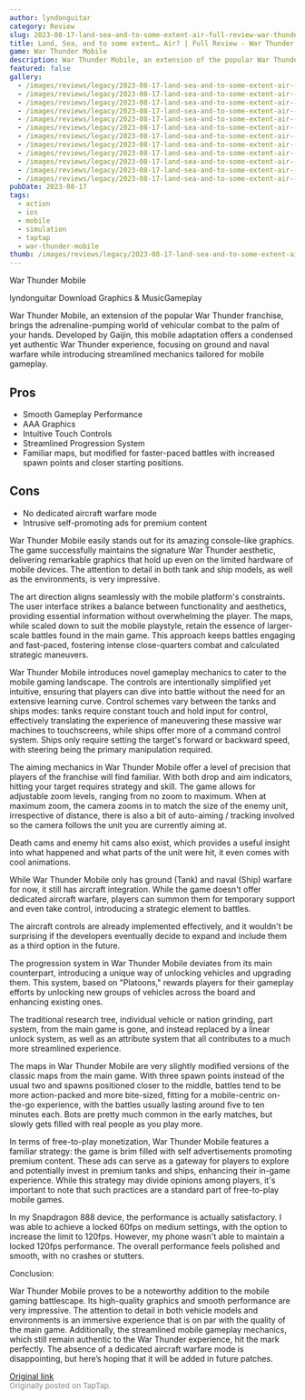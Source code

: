 ```yaml
---
author: lyndonguitar
category: Review
slug: 2023-08-17-land-sea-and-to-some-extent-air-full-review-war-thunder-mobile
title: Land, Sea, and to some extent… Air? | Full Review - War Thunder Mobile
game: War Thunder Mobile
description: War Thunder Mobile, an extension of the popular War Thunder franchise, brings the adrenaline-pumping world of vehicular combat to the palm of your hands. Developed by Gaijin, this mobile adaptation offers a condensed yet authentic War Thunder experience, focusing on ground and naval warfare while introducing streamlined mechanics tailored for mobile gameplay.
featured: false
gallery:
  - /images/reviews/legacy/2023-08-17-land-sea-and-to-some-extent-air--full-review---war-thunder-mobile-0.avif
  - /images/reviews/legacy/2023-08-17-land-sea-and-to-some-extent-air--full-review---war-thunder-mobile-1.avif
  - /images/reviews/legacy/2023-08-17-land-sea-and-to-some-extent-air--full-review---war-thunder-mobile-2.avif
  - /images/reviews/legacy/2023-08-17-land-sea-and-to-some-extent-air--full-review---war-thunder-mobile-3.avif
  - /images/reviews/legacy/2023-08-17-land-sea-and-to-some-extent-air--full-review---war-thunder-mobile-4.avif
  - /images/reviews/legacy/2023-08-17-land-sea-and-to-some-extent-air--full-review---war-thunder-mobile-5.avif
  - /images/reviews/legacy/2023-08-17-land-sea-and-to-some-extent-air--full-review---war-thunder-mobile-6.avif
  - /images/reviews/legacy/2023-08-17-land-sea-and-to-some-extent-air--full-review---war-thunder-mobile-7.avif
  - /images/reviews/legacy/2023-08-17-land-sea-and-to-some-extent-air--full-review---war-thunder-mobile-8.avif
  - /images/reviews/legacy/2023-08-17-land-sea-and-to-some-extent-air--full-review---war-thunder-mobile-9.avif
  - /images/reviews/legacy/2023-08-17-land-sea-and-to-some-extent-air--full-review---war-thunder-mobile-10.avif
  - /images/reviews/legacy/2023-08-17-land-sea-and-to-some-extent-air--full-review---war-thunder-mobile-11.avif
pubDate: 2023-08-17
tags:
  - action
  - ios
  - mobile
  - simulation
  - taptap
  - war-thunder-mobile
thumb: /images/reviews/legacy/2023-08-17-land-sea-and-to-some-extent-air--full-review---war-thunder-mobile-0.avif
---
```


War Thunder Mobile

lyndonguitar
Download
Graphics & MusicGameplay

War Thunder Mobile, an extension of the popular War Thunder franchise, brings the adrenaline-pumping world of vehicular combat to the palm of your hands. Developed by Gaijin, this mobile adaptation offers a condensed yet authentic War Thunder experience, focusing on ground and naval warfare while introducing streamlined mechanics tailored for mobile gameplay.




## Pros
- Smooth Gameplay Performance
- AAA Graphics
- Intuitive Touch Controls
- Streamlined Progression System
- Familiar maps, but modified for faster-paced battles with increased spawn points and closer starting positions.




## Cons
- No dedicated aircraft warfare mode
- Intrusive self-promoting ads for premium content


War Thunder Mobile easily stands out for its amazing console-like graphics. The game successfully maintains the signature War Thunder aesthetic, delivering remarkable graphics that hold up even on the limited hardware of mobile devices. The attention to detail in both tank and ship models, as well as the environments, is very impressive.

The art direction aligns seamlessly with the mobile platform's constraints. The user interface strikes a balance between functionality and aesthetics, providing essential information without overwhelming the player. The maps, while scaled down to suit the mobile playstyle, retain the essence of larger-scale battles found in the main game. This approach keeps battles engaging and fast-paced, fostering intense close-quarters combat and calculated strategic maneuvers.

War Thunder Mobile introduces novel gameplay mechanics to cater to the mobile gaming landscape. The controls are intentionally simplified yet intuitive, ensuring that players can dive into battle without the need for an extensive learning curve. Control schemes vary between the tanks and ships modes: tanks require constant touch and hold input for control, effectively translating the experience of maneuvering these massive war machines to touchscreens, while ships offer more of a command control system. Ships only require setting the target's forward or backward speed, with steering being the primary manipulation required.

The aiming mechanics in War Thunder Mobile offer a level of precision that players of the franchise will find familiar. With both drop and aim indicators, hitting your target requires strategy and skill. The game allows for adjustable zoom levels, ranging from no zoom to maximum. When at maximum zoom, the camera zooms in to match the size of the enemy unit, irrespective of distance, there is also a bit of auto-aiming / tracking involved so the camera follows the unit you are currently aiming at.

Death cams and enemy hit cams also exist, which provides a useful insight into what happened and what parts of the unit were hit, it even comes with cool animations.

While War Thunder Mobile only has ground (Tank) and naval (Ship) warfare for now, it still has aircraft integration. While the game doesn't offer dedicated aircraft warfare, players can summon them for temporary support and even take control, introducing a strategic element to battles.

The aircraft controls are already implemented effectively, and it wouldn't be surprising if the developers eventually decide to expand and include them as a third option in the future.

The progression system in War Thunder Mobile deviates from its main counterpart, introducing a unique way of unlocking vehicles and upgrading them. This system, based on "Platoons," rewards players for their gameplay efforts by unlocking new groups of vehicles across the board and enhancing existing ones.

The traditional research tree, individual vehicle or nation grinding, part system, from the main game is gone, and instead replaced by a linear unlock system, as well as an attribute system that all contributes to a much more streamlined experience.

The maps in War Thunder Mobile are very slightly modified versions of the classic maps from the main game. With three spawn points instead of the usual two and spawns positioned closer to the middle, battles tend to be more action-packed and more bite-sized, fitting for a mobile-centric on-the-go experience, with the battles usually lasting around five to ten minutes each. Bots are pretty much common in the early matches, but slowly gets filled with real people as you play more.

In terms of free-to-play monetization, War Thunder Mobile features a familiar strategy: the game is brim filled with self advertisements promoting premium content. These ads can serve as a gateway for players to explore and potentially invest in premium tanks and ships, enhancing their in-game experience. While this strategy may divide opinions among players, it's important to note that such practices are a standard part of free-to-play mobile games.

In my Snapdragon 888 device, the performance is actually satisfactory. I was able to achieve a locked 60fps on medium settings, with the option to increase the limit to 120fps. However, my phone wasn't able to maintain a locked 120fps performance. The overall performance feels polished and smooth, with no crashes or stutters.

Conclusion:

War Thunder Mobile proves to be a noteworthy addition to the mobile gaming battlescape. Its high-quality graphics and smooth performance are very impressive. The attention to detail in both vehicle models and environments is an immersive experience that is on par with the quality of the main game. Additionally, the streamlined mobile gameplay mechanics, which still remain authentic to the War Thunder experience, hit the mark perfectly. The absence of a dedicated aircraft warfare mode is disappointing, but here’s hoping that it will be added in future patches.

[Original link](https://www.taptap.io/post/6153153)<br><span style="font-size: 0.95em; color: #888;">Originally posted on TapTap.</span>